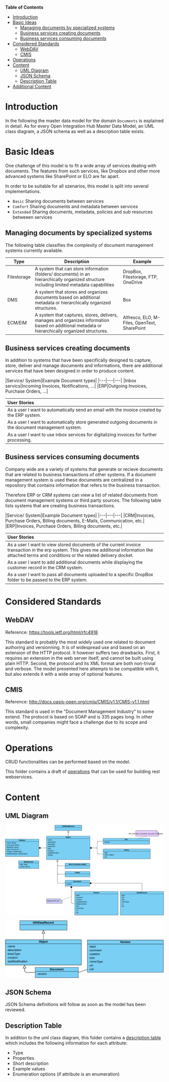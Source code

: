 
**Table of Contents**

<!-- TOC depthFrom:1 depthTo:6 withLinks:1 updateOnSave:1 orderedList:0 -->

- [Introduction](#introduction)
- [Basic Ideas](#basic-ideas)
	- [Managing documents by specialized systems](#managing-documents-by-specialized-systems)
	- [Business services creating documents](#business-services-creating-documents)
	- [Business services consuming documents](#business-services-consuming-documents)
- [Considered Standards](#considered-standards)
	- [WebDAV](#webdav)
	- [CMIS](#cmis)
- [Operations](#operations)
- [Content](#content)
	- [UML Diagram](#uml-diagram)
	- [JSON Schema](#json-schema)
	- [Description Table](#description-table)
- [Additional Content](#additional-content)

<!-- /TOC -->


# Introduction

In the following the master data model for the domain `Documents` is explained in detail. As for every Open Integration Hub Master Data Model, an UML class diagram, a JSON schema as well as a descrption table exists.

# Basic Ideas

One challenge of this model is to fit a wide array of services dealing with documents.
The features from such services, like Dropbox and other more advanced systems like SharePoint or ELO are far apart.

In order to be suitable for all szenarios, this model is split into several implementations.

* `Basic`   		Sharing documents between services
* `Comfort`			Sharing documents and metadata between services
* `Extended`		Sharing documents, metadata, policies and sub resources betweeen services 

## Managing documents by specialized systems

The following table classifies the complexity of document management systems currently available.

|Type|Description|Example|
|---|---|---|
|Filestorage|A system that can store information (folders/ documents) in an hierarchically organized structure including limited metadata capabilities|DropBox, Filestorage, FTP, OneDrive|
|DMS|A system that stores and organizes documents based on additional metadata or hierarchically organized structures.|Box|
|ECM/EIM|A system that captures, stores, delivers, manages and organizes information based on additional metadata or hierarchically organized structures.|Alfresco, ELO, M-Files, OpenText, SharePoint|

## Business services creating documents

In addition to systems that have been specifically designed to capture, store, deliver and manage documents and informations, there are additional services that have been designed in order to produce content.

|Service/ System|Example Document types|
|---|---|---|
|Inbox servics|Incoming Invoices, Notifications, ...|
|ERP|Outgoing Invoices, Purchase Orders, ...|

| User Stories |
| :--- |
| As a user I want to automatically send an email with the invoice created by the ERP system. |
| As a user I want to automatically store generated outgoing documents in the document management system. |
| As a user I want to use inbox services for digitalizing invoices for further processing. |

## Business services consuming documents

Company wide are a variety of systems that generate or recieve documents that are related to business transactions of other systems. If a document management system is used these documents are centralized in a repository that contains information that refers to the business transaction.

Therefore ERP or CRM systems can view a list of related documents from document management systems or third party sources. The following table lists systems that are creating business transactions.

|Service/ System|Example Document types|
|---|---|---|
|CRM|Invoices, Purchase Orders, Billing documents, E-Mails, Communication, etc.|
|ERP|Invoices, Purchase Orders, Billing documents, etc.|

| User Stories |
| :--- |
| As a user I want to view stored documents of the current invoice transaction in the erp system. This gives me additional information like attached terms and conditions or the related delivery docket. |
| As a user I want to add additional documents while displaying the customer record in the CRM system. |
| As a user I want to pass all documents uploaded to a specific DropBox folder to be passed to the ERP system. |

# Considered Standards

## WebDAV

Reference: https://tools.ietf.org/html/rfc4918

This standard is probably the most widely used one related to document authoring and versionning. 
It is of widespread use and based on an extension of the HTTP protocol.
It however suffers two drawbacks. First, it requires an extension in the web server itself, and cannot be built using plain HTTP.
Second, the protocol and its XML format are both non-trivial and verbose. 
The model presented here attempts to be compatible with it, but also extends it with a wide array of optional features.

## CMIS

Reference: http://docs.oasis-open.org/cmis/CMIS/v1.1/CMIS-v1.1.html

This standard is used in the "Document Management Industry" to some extend.
The protocol is based on SOAP and is 335 pages long. In other words, small companies might face a challenge due to its scope and complexity.

# Operations

CRUD functionalities can be performed based on the model.

This folder contains a draft of [operations](DocumentModelDescription.md) that can be used for building rest webservices.

# Content

## UML Diagram

![Master Data Model - Documents Extended Version](Assets/OIHDataModelDocuments.svg)

![Master Data Model - Documents Basic Version](Assets/OIHDataModelDocumentsBasic.svg)

## JSON Schema

JSON Schema definitions will follow as soon as the model has been reviewed.

## Description Table

In addition to the uml class diagram, this folder contains a [description table](DocumentModelDescription.md) which includes the following information for each attribute:
- Type
- Properties
- Short description
- Example values
- Enumeration options (if attribute is an enumeration)

